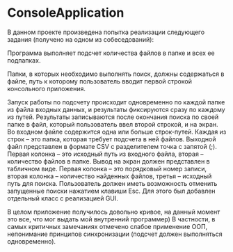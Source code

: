 # ConsoleApplication

В данном проекте произведена попытка реализации следующего задания (получено на одном из собеседований):

Программа выполняет подсчет количества файлов в папке и всех ее подпапках. 

Папки, в которых необходимо выполнять поиск, должны содержаться в файле, путь к которому пользователь вводит первой строкой консольного приложения.

Запуск работы по подсчету происходит одновременно по каждой папке из файла входных данных, и результаты фиксируются сразу по каждому из путей.
Результаты записываются после окончания поиска по своей папке в файл, который пользователь ввел второй строкой, и на экран.
Во входном файле содержится одна или больше строк-путей. Каждая из строк – это папка, которая требует подсчета в ней файлов.
Выходной файл представлен в формате CSV с разделителем точка с запятой (;). Первая колонка – это исходный путь из входного файла, вторая – количество файлов в папке.
Вывод на экран должен представлен в табличном виде. Первая колонка – это порядковый номер записи, вторая колонка – количество найденных файлов, третья – исходный путь для поиска.
Пользователь должен иметь возможность отменить запущенные поиски нажатием клавиши Esc. Для этого был добавлен отдельный класс с реализацией GUI.

В целом приложение получилось довольно кривое, на данный момент это все, что мог выдать мой внутренний программер) В частности, в самых критичных замечаниях отмечено слабое применение ООП, непонимание принципов синхронизации (подсчет должен выполняться одновременно). 
